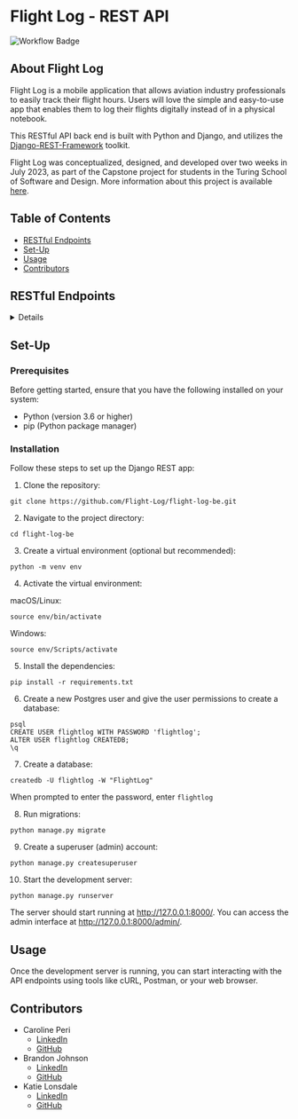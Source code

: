 # Flight Log - REST API

![Workflow Badge](https://github.com/Flight-Log/flight-log-be/actions/workflows/run-tests.yml/badge.svg)

## About Flight Log

Flight Log is a mobile application that allows aviation industry professionals to easily track their flight hours. Users will love the simple and easy-to-use app that enables them to log their flights digitally instead of in a physical notebook.

This RESTful API back end is built with Python and Django, and utilizes the [Django-REST-Framework](https://www.django-rest-framework.org/) toolkit.

Flight Log was conceptualized, designed, and developed over two weeks in July 2023, as part of the Capstone project for students in the Turing School of Software and Design.  More information about this project is available [here](https://mod4.turing.edu/projects/capstone/).

## Table of Contents

- [RESTful Endpoints](#restful-endpoints)
- [Set-Up](#set-up)
- [Usage](#usage)
- [Contributors](#contributors)

## RESTful Endpoints

<details close>

### Get A User

<details close>

```http
GET /api/v1/users/:id/
```

<summary>  Details </summary>
<br>

Parameters: <br>

```
User ID
```

| Code | Description |
| :--- | :---------- |
| 200  | `OK`        |

Example Value:

```json
{
  "data": {
    "id": "1",
    "type": "user",
    "attributes": {
      "first_name": "Tom",
      "last_name": "Cruise"
    }
  }
}
```

| Code | Description |
| :--- | :---------- |
| 404  | `Not Found` |

Example Value:

```json
{
  "errors": [{ "detail": "User not found." }]
}
```

</details>

### Get All Users

<details close>

```http
GET /api/v1/users/
```

<summary>  Details </summary>
<br>

Parameters: <br>

```
None
```

| Code | Description |
| :--- | :---------- |
| 200  | `OK`        |

Example Value:

```json
{
  "data": [
    {
      "id": "1",
      "type": "user",
      "attributes": {
        "first_name": "Tom",
        "last_name": "Cruise"
      }
    },
    {
      "id": "2",
      "type": "user",
      "attributes": {
        "first_name": "Miles",
        "last_name": "Teller"
      }
    }
  ]
}
```

</details>

### Get All Flights for a User

<details close>

```http
GET /api/v1/users/:id/flights/
```

<summary>  Details </summary>
<br>

Parameters: <br>

```
User ID
```

| Code | Description |
| :--- | :---------- |
| 200  | `OK`        |

Example Value:

```json
{
  "data": [
    {
      "id": "1",
      "type": "flight",
      "attributes": {
        "night_hours": "2.0",
        "day_hours": "1.0",
        "aircraft": "Boeing 737",
        "description": "smooth ride",
        "date": "2023-03-09",
        "start_location": "DEN",
        "end_location": "LAX",
        "role": "pilot"
      }
    },
    {
      "id": "2",
      "type": "flight",
      "attributes": {
        "night_hours": "4.0",
        "day_hours": "0.0",
        "aircraft": "Boeing 737",
        "description": "good visibility, some turbulence",
        "date": "2023-05-09",
        "start_location": "MIA",
        "end_location": "MSY",
        "role": "co-pilot"
      }
    },
    {
      "id": "3",
      "type": "flight",
      "attributes": {
        "night_hours": "9.0",
        "day_hours": "1.0",
        "aircraft": "Boeing 737",
        "description": "short ride",
        "date": "2023-04-31",
        "start_location": "ATL",
        "end_location": "DAL",
        "role": "pilot"
      }
    }
  ]
}
```

| Code | Description |
| :--- | :---------- |
| 404  | `Not Found` |

Example Value:

```json
{
  "errors": [{ "detail": "Invalid user id." }]
}
```

</details>

### Create a Flight

<details close>

```http
POST /api/v1/users/:id/flights/
```

<summary>  Details </summary>
<br>

Required Parameters: <br>

```
Aircraft, Date, Start Location, End Location, Role
```

Optional Parameters: <br>

```
Night Hours, Day Hours, Description
Note: Hours will default to 0 if left blank
```

| Code | Description |
| :--- | :---------- |
| 201  | `OK`        |

Example Value:

```json
{
  "data": {
    "id": "1",
    "type": "flight",
    "attributes": {
      "night_hours": "2.0",
      "day_hours": "1.0",
      "aircraft": "Boeing 737",
      "description": "minimal turbulence",
      "date": "2023-03-09",
      "start_location": "DEN",
      "end_location": "LAX",
      "role": "pilot"
    }
  }
}
```

| Code | Description            |
| :--- | :--------------------- |
| 422  | `Unprocessable Entity` |

Example Value:

```json
{
  "errors": [{ "detail": "All fields must be filled in." }]
}
```

</details>
</details>

## Set-Up

### Prerequisites

Before getting started, ensure that you have the following installed on your system:

- Python (version 3.6 or higher)
- pip (Python package manager)

### Installation

Follow these steps to set up the Django REST app:

1. Clone the repository:

```
git clone https://github.com/Flight-Log/flight-log-be.git
```

2. Navigate to the project directory:

```
cd flight-log-be
```

3. Create a virtual environment (optional but recommended):

```
python -m venv env
```

4. Activate the virtual environment:

macOS/Linux:

```
source env/bin/activate
```

Windows:

```
source env/Scripts/activate
```

5. Install the dependencies:

```
pip install -r requirements.txt
```

6. Create a new Postgres user and give the user permissions to create a database:

```
psql
CREATE USER flightlog WITH PASSWORD 'flightlog';
ALTER USER flightlog CREATEDB;
\q
```

7. Create a database:

```
createdb -U flightlog -W "FlightLog"
```

When prompted to enter the password, enter `flightlog`

8. Run migrations:

```
python manage.py migrate
```

9. Create a superuser (admin) account:

```
python manage.py createsuperuser
```

10. Start the development server:

```
python manage.py runserver
```

The server should start running at http://127.0.0.1:8000/. You can access the admin interface at http://127.0.0.1:8000/admin/.

## Usage

Once the development server is running, you can start interacting with the API endpoints using tools like cURL, Postman, or your web browser.

## Contributors

- Caroline Peri
  - [LinkedIn](https://www.linkedin.com/in/carolineperi/)
  - [GitHub](https://github.com/cariperi)
- Brandon Johnson
  - [LinkedIn](https://www.linkedin.com/in/brenicillin/)
  - [GitHub](https://github.com/brenicillin)
- Katie Lonsdale
  - [LinkedIn](https://www.linkedin.com/in/katie-lonsdale-7b215185/)
  - [GitHub](https://github.com/KatieLonsdale)
